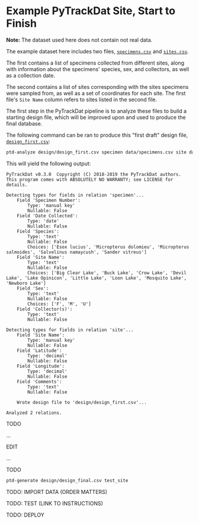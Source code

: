 # Example PyTrackDat Site, Start to Finish

**Note:** The dataset used here does not contain not real data.

The example dataset here includes two files,
[`specimens.csv`](data/specimens.csv) and [`sites.csv`](data/sites.csv).

The first contains a list of specimens collected from different sites, along
with information about the specimens' species, sex, and collectors, as well as
a collection date.

The second contains a list of sites corresponding with the sites specimens were
sampled from, as well as a set of coordinates for each site. The first file's
`Site Name` column refers to sites listed in the second file.

The first step in the PyTrackDat pipeline is to analyze these files to build
a starting design file, which will be improved upon and used to produce the
final database.

The following command can be ran to produce this "first draft" design file,
[`design_first.csv`](design/design_first.csv):

```bash
ptd-analyze design/design_first.csv specimen data/specimens.csv site data/sites.csv
```

This will yield the following output:

```
PyTrackDat v0.3.0  Copyright (C) 2018-2019 the PyTrackDat authors.
This program comes with ABSOLUTELY NO WARRANTY; see LICENSE for details.

Detecting types for fields in relation 'specimen'...
    Field 'Specimen Number':
        Type: 'manual key'
        Nullable: False
    Field 'Date Collected':
        Type: 'date'
        Nullable: False
    Field 'Species':
        Type: 'text'
        Nullable: False
        Choices: ['Esox lucius', 'Micropterus dolomieu', 'Micropterus salmoides', 'Salvelinus namaycush', 'Sander vitreus']
    Field 'Site Name':
        Type: 'text'
        Nullable: False
        Choices: ['Big Clear Lake', 'Buck Lake', 'Crow Lake', 'Devil Lake', 'Lake Opinicon', 'Little Lake', 'Loon Lake', 'Mosquito Lake', 'Newboro Lake']
    Field 'Sex':
        Type: 'text'
        Nullable: False
        Choices: ['F', 'M', 'U']
    Field 'Collector(s)':
        Type: 'text'
        Nullable: False

Detecting types for fields in relation 'site'...
    Field 'Site Name':
        Type: 'manual key'
        Nullable: False
    Field 'Latitude':
        Type: 'decimal'
        Nullable: False
    Field 'Longitude':
        Type: 'decimal'
        Nullable: False
    Field 'Comments':
        Type: 'text'
        Nullable: False

    Wrote design file to 'design/design_first.csv'...

Analyzed 2 relations.
```

TODO

...

EDIT

...

TODO

```bash
ptd-generate design/design_final.csv test_site
```

TODO: IMPORT DATA (ORDER MATTERS)

TODO: TEST (LINK TO INSTRUCTIONS)

TODO: DEPLOY
